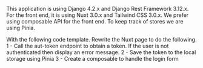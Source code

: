This application is using Django 4.2.x and Django Rest Framework 3.12.x. For the front end, it is using
Nuxt 3.0.x and Tailwind CSS 3.0.x. We prefer using composable API for the front end.
To keep track of stores we are using Pinia.

With the following code template. Rewrite the Nuxt page to do the following.
1 - Call the aut-token endpoint to obtain a token. If the user is not authenticated then display an error message.
2 - Save the token to the local storage using Pinia
3 - Create a composable to handle the login form


<script lang="ts" setup>
const url = 'http://127.0.0.1:8000/auth-token/'
</script>

<template>
  <div class="container place-content-center">
    <div class="grid grid-cols-1">
      <h2>Login</h2>
      <form>
        <div class="form-group">
          <label for="username">Username:</label>
          <input type="text" id="username" class="form-control">
        </div>
        <div class="form-group">
          <label for="password">Password:</label>
          <input type="password" id="password" class="form-control">
        </div>
        <button type="submit" class="btn">Login</button>
      </form>
    </div>
  </div>
</template>

<style scoped>

</style>
